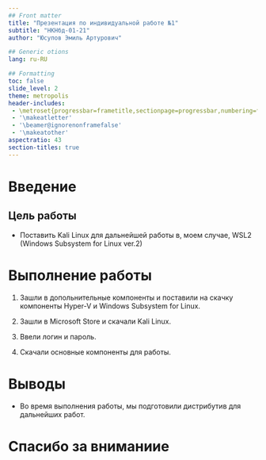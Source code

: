 ```yaml
---
## Front matter
title: "Презентация по индивидуальной работе №1"
subtitle: "НКНбд-01-21"
author: "Юсупов Эмиль Артурович"

## Generic otions
lang: ru-RU

## Formatting
toc: false
slide_level: 2
theme: metropolis
header-includes: 
 - \metroset{progressbar=frametitle,sectionpage=progressbar,numbering=fraction}
 - '\makeatletter'
 - '\beamer@ignorenonframefalse'
 - '\makeatother'
aspectratio: 43
section-titles: true
---
```


# Введение

## Цель работы

- Поставить Kali Linux для дальнейшей работы в, моем случае, WSL2 (Windows Subsystem for Linux ver.2)

# Выполнение работы

1. Зашли в допольнительные компоненты и поставили на скачку компоненты Hyper-V и Windows Subsystem for Linux.

2. Зашли в Microsoft Store и скачали Kali Linux.

3. Ввели логин и пароль.

4. Скачали основные компоненты для работы.

# Выводы

- Во время выполнения работы, мы подготовили дистрибутив для дальнейших работ.

# Спасибо за вниманиие